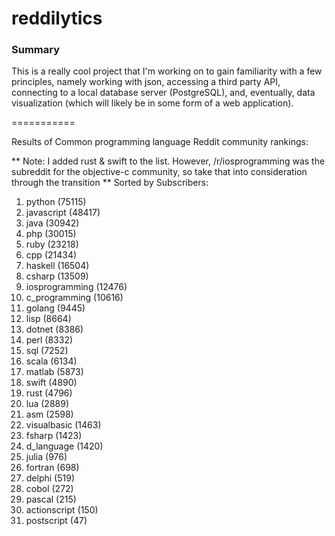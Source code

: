 reddilytics
===========

### Summary

This is a really cool project that I'm working on to gain familiarity with a few principles, namely working with json,
accessing a third party API, connecting to a local database server (PostgreSQL), and, eventually, data visualization (which will likely be in some form of a web application). 

===========


Results of Common programming language Reddit community rankings: 


** Note: I added rust & swift to the list.  However, /r/iosprogramming was the subreddit for the objective-c community, so take that into consideration through the transition **
Sorted by Subscribers: 

1. python (75115)
2. javascript (48417)
3. java (30942)
4. php (30015)
5. ruby (23218)
6. cpp (21434)
7. haskell (16504)
8. csharp (13509)
9. iosprogramming (12476)
10. c_programming (10616)
11. golang (9445)
12. lisp (8664)
13. dotnet (8386)
14. perl (8332)
15. sql (7252)
16. scala (6134)
17. matlab (5873)
18. swift (4890)
19. rust (4796)
20. lua (2889)
21. asm (2598)
22. visualbasic (1463)
23. fsharp (1423)
24. d_language (1420)
25. julia (976)
26. fortran (698)
27. delphi (519)
28. cobol (272)
29. pascal (215)
30. actionscript (150)
31. postscript (47)
